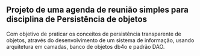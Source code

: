 ## Projeto de uma agenda de reunião simples para disciplina de Persistência de objetos
Com objetivo de praticar os conceitos de persistência transparente de objetos, através do desenvolvimento de um sistema de informação, usando arquitetura em camadas, banco de objetos db4o e padrão DAO.
